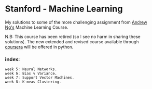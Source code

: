 # Stanford - Machine Learning

My solutions to some of the more challenging assignment from [Andrew Ng's](https://en.wikipedia.org/wiki/Andrew_Ng) Machine Learning Course.

N.B: This course has been retired (so I see no harm in sharing these solutions). 
The new extended and revised course available through [coursera](https://www.coursera.org/) will be offered in python.


### index:
```
week 5: Neural Networks.
week 6: Bias v Variance.
week 7: Support Vector Machines.
week 8: K-meas Clustering.

```
